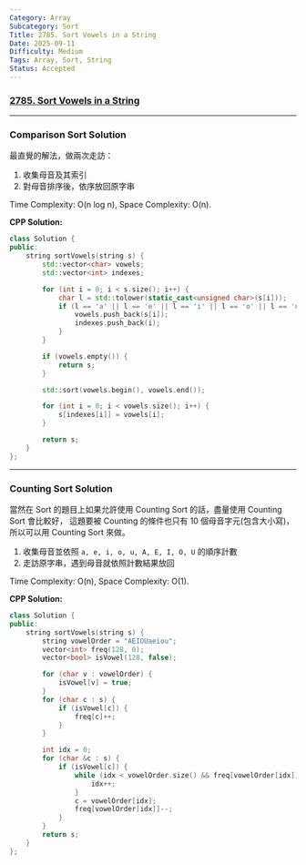 ```yaml
---
Category: Array
Subcategory: Sort
Title: 2785. Sort Vowels in a String
Date: 2025-09-11
Difficulty: Medium
Tags: Array, Sort, String
Status: Accepted
---
```


### [2785. Sort Vowels in a String]

[2785. Sort Vowels in a String]: https://leetcode.com/problems/sort-vowels-in-a-string/

---

### Comparison Sort Solution

最直覺的解法，做兩次走訪：
1. 收集母音及其索引
2. 對母音排序後，依序放回原字串

Time Complexity: O(n log n),
Space Complexity: O(n).

**CPP Solution:**
```cpp
class Solution {
public:
    string sortVowels(string s) {
        std::vector<char> vowels;
        std::vector<int> indexes;

        for (int i = 0; i < s.size(); i++) {
            char l = std::tolower(static_cast<unsigned char>(s[i]));
            if (l == 'a' || l == 'e' || l == 'i' || l == 'o' || l == 'u') {
                vowels.push_back(s[i]);
                indexes.push_back(i);
            }
        }

        if (vowels.empty()) {
            return s;
        }

        std::sort(vowels.begin(), vowels.end());

        for (int i = 0; i < vowels.size(); i++) {
            s[indexes[i]] = vowels[i];
        }

        return s;
    }
};
```

---

### Counting Sort Solution

當然在 Sort 的題目上如果允許使用 Counting Sort 的話，盡量使用 Counting Sort 會比較好，
這題要被 Counting 的條件也只有 10 個母音字元(包含大小寫)，所以可以用 Counting Sort 來做。

1. 收集母音並依照 `a, e, i, o, u, A, E, I, O, U` 的順序計數
2. 走訪原字串，遇到母音就依照計數結果放回

Time Complexity: O(n),
Space Complexity: O(1).

**CPP Solution:**
```cpp
class Solution {
public:
    string sortVowels(string s) {
        string vowelOrder = "AEIOUaeiou";
        vector<int> freq(128, 0);
        vector<bool> isVowel(128, false);

        for (char v : vowelOrder) {
            isVowel[v] = true;
        }
        for (char c : s) {
            if (isVowel[c]) {
                freq[c]++;
            }
        }

        int idx = 0;
        for (char &c : s) {
            if (isVowel[c]) {
                while (idx < vowelOrder.size() && freq[vowelOrder[idx]] == 0) {
                    idx++;
                }
                c = vowelOrder[idx];
                freq[vowelOrder[idx]]--;
            }
        }
        return s;
    }
};
```